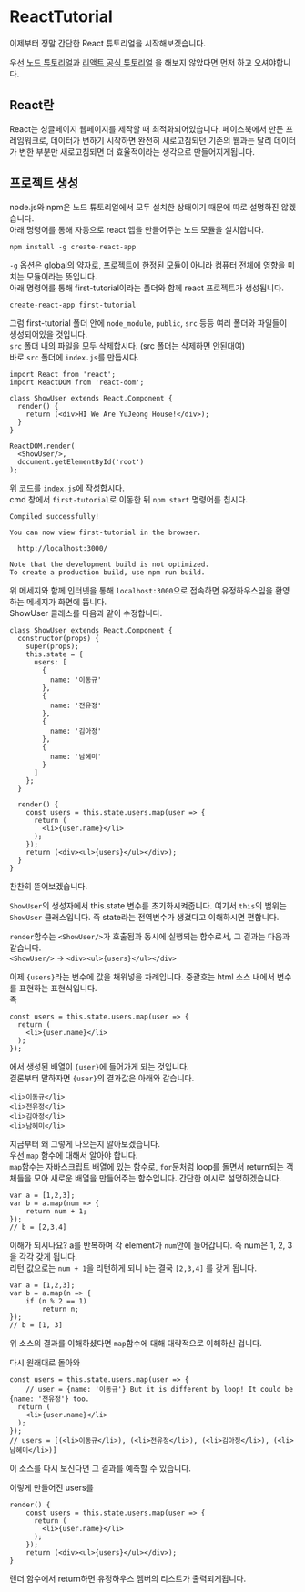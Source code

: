 # ReactTutorial
이제부터 정말 간단한 React 튜토리얼을 시작해보겠습니다.

우선 [노드 튜토리얼](https://github.com/Reminsce/NodeTutorial/blob/master/README.md#nodetutorial)과 [리액트 공식 튜토리얼](https://brunch.co.kr/@hee072794/72) 을 해보지 않았다면 먼저 하고 오셔야합니다.  

## React란
React는 싱글페이지 웹페이지를 제작할 때 최적화되어있습니다. 페이스북에서 만든 프레임워크로, 데이터가 변하기 시작하면 완전히 새로고침되던 기존의 웹과는 달리 데이터가 변한 부분만 새로고침되면 더 효율적이라는 생각으로 만들어지게됩니다.  

## 프로젝트 생성
node.js와 npm은 노드 튜토리얼에서 모두 설치한 상태이기 때문에 따로 설명하진 않겠습니다.  
아래 명령어를 통해 자동으로 react 앱을 만들어주는 노드 모듈을 설치합니다.  
```
npm install -g create-react-app
```
`-g` 옵션은 global의 약자로, 프로젝트에 한정된 모듈이 아니라 컴퓨터 전체에 영향을 미치는 모듈이라는 뜻입니다.  
아래 명령어를 통해 first-tutorial이라는 폴더와 함께 react 프로젝트가 생성됩니다.  
```
create-react-app first-tutorial
```

그럼 first-tutorial 폴더 안에 `node_module`, `public`, `src` 등등 여러 폴더와 파일들이 생성되어있을 것입니다.  
`src` 폴더 내의 파일을 모두 삭제합시다. (src 폴더는 삭제하면 안된대여)  
바로 `src` 폴더에 `index.js`를 만듭시다.  

```
import React from 'react';
import ReactDOM from 'react-dom';

class ShowUser extends React.Component {
  render() {
    return (<div>HI We Are YuJeong House!</div>);
  }
}

ReactDOM.render(
  <ShowUser/>,
  document.getElementById('root')
);
```
위 코드를 `index.js`에 작성합시다.  
cmd 창에서 `first-tutorial`로 이동한 뒤 `npm start` 명령어를 칩시다.  

```
Compiled successfully!

You can now view first-tutorial in the browser.

  http://localhost:3000/

Note that the development build is not optimized.
To create a production build, use npm run build.
```
위 메세지와 함께 인터넷을 통해 `localhost:3000`으로 접속하면 유정하우스임을 환영하는 메세지가 화면에 뜹니다.  
ShowUser 클래스를 다음과 같이 수정합니다.  
```
class ShowUser extends React.Component {
  constructor(props) {
    super(props);
    this.state = {
      users: [
        {
          name: '이동규'
        },
        {
          name: '전유정'
        },
        {
          name: '김아정'
        },
        {
          name: '남혜미'
        }
      ]
    };
  }
  
  render() {
    const users = this.state.users.map(user => {
      return (
        <li>{user.name}</li>
      );
    });
    return (<div><ul>{users}</ul></div>);
  }
}
```
찬찬히 뜯어보겠습니다.  
  
`ShowUser`의 생성자에서 this.state 변수를 초기화시켜줍니다. 여기서 `this`의 범위는 `ShowUser` 클래스입니다. 즉 state라는 전역변수가 생겼다고 이해하시면 편합니다.  
  
`render`함수는 `<ShowUser/>`가 호출됨과 동시에 실행되는 함수로서, 그 결과는 다음과 같습니다.  
`<ShowUser/>` -> `<div><ul>{users}</ul></div>`  
  
이제 `{users}`라는 변수에 값을 채워넣을 차례입니다. 중괄호는 html 소스 내에서 변수를 표현하는 표현식입니다.  
즉
```
const users = this.state.users.map(user => {
  return (
    <li>{user.name}</li>
  );
});
```
에서 생성된 배열이 `{user}`에 들어가게 되는 것입니다.  
결론부터 말하자면 `{user}`의 결과값은 아래와 같습니다.
```
<li>이동규</li>
<li>전유정</li>
<li>김아정</li>
<li>남혜미</li>
```

지금부터 왜 그렇게 나오는지 알아보겠습니다.  
우선 `map` 함수에 대해서 알아야 합니다.  
`map`함수는 자바스크립트 배열에 있는 함수로, `for`문처럼 loop를 돌면서 return되는 객체들을 모아 새로운 배열을 만들어주는 함수입니다.
간단한 예시로 설명하겠습니다.
```
var a = [1,2,3];
var b = a.map(num => {
    return num + 1;
});
// b = [2,3,4]
```
이해가 되시나요? a를 반복하며 각 element가 `num`안에 들어갑니다. 즉 num은 1, 2, 3을 각각 갖게 됩니다.  
리턴 값으로는 `num + 1`을 리턴하게 되니 `b`는 결국 `[2,3,4]` 를 갖게 됩니다.

```
var a = [1,2,3];
var b = a.map(n => {
    if (n % 2 == 1)
        return n;
});
// b = [1, 3]
```
위 소스의 결과를 이해하셨다면 `map`함수에 대해 대략적으로 이해하신 겁니다.  
  
다시 원래대로 돌아와
```
const users = this.state.users.map(user => {
    // user = {name: '이동규'} But it is different by loop! It could be {name: '전유정'} too.
  return (
    <li>{user.name}</li>
  );
});
// users = [(<li>이동규</li>), (<li>전유정</li>), (<li>김아정</li>), (<li>남혜미</li>)]
```
이 소스를 다시 보신다면 그 결과를 예측할 수 있습니다.  
  
이렇게 만들어진 users를
```
render() {
    const users = this.state.users.map(user => {
      return (
        <li>{user.name}</li>
      );
    });
    return (<div><ul>{users}</ul></div>);
}
```
렌더 함수에서 return하면 유정하우스 멤버의 리스트가 출력되게됩니다.
